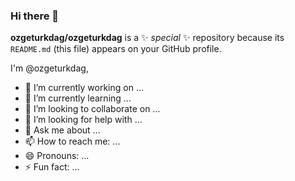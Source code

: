 ### Hi there 👋

**ozgeturkdag/ozgeturkdag** is a ✨ _special_ ✨ repository because its `README.md` (this file) appears on your GitHub profile.

I'm @ozgeturkdag, 

- 🔭 I’m currently working on ...
- 🌱 I’m currently learning ...
- 👯 I’m looking to collaborate on ...
- 🤔 I’m looking for help with ...
- 💬 Ask me about ...
- 📫 How to reach me: ...
- 😄 Pronouns: ...
- ⚡ Fun fact: ...

